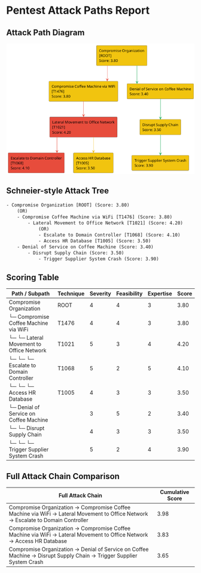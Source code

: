 # Pentest Attack Paths Report

## Attack Path Diagram

![Attack Paths](attack_paths.png)

## Schneier-style Attack Tree

```
- Compromise Organization [ROOT] (Score: 3.80)
    (OR)
    - Compromise Coffee Machine via WiFi [T1476] (Score: 3.80)
        - Lateral Movement to Office Network [T1021] (Score: 4.20)
            (OR)
            - Escalate to Domain Controller [T1068] (Score: 4.10)
            - Access HR Database [T1005] (Score: 3.50)
    - Denial of Service on Coffee Machine (Score: 3.40)
        - Disrupt Supply Chain (Score: 3.50)
            - Trigger Supplier System Crash (Score: 3.90)
```

## Scoring Table

| Path / Subpath | Technique | Severity | Feasibility | Expertise | Score |
|---|---|---|---|---|---|
| Compromise Organization | ROOT | 4 | 4 | 3 | 3.80 |
| └─ Compromise Coffee Machine via WiFi | T1476 | 4 | 4 | 3 | 3.80 |
| └─ └─ Lateral Movement to Office Network | T1021 | 5 | 3 | 4 | 4.20 |
| └─ └─ └─ Escalate to Domain Controller | T1068 | 5 | 2 | 5 | 4.10 |
| └─ └─ └─ Access HR Database | T1005 | 4 | 3 | 3 | 3.50 |
| └─ Denial of Service on Coffee Machine |  | 3 | 5 | 2 | 3.40 |
| └─ └─ Disrupt Supply Chain |  | 4 | 3 | 3 | 3.50 |
| └─ └─ └─ Trigger Supplier System Crash |  | 5 | 2 | 4 | 3.90 |

## Full Attack Chain Comparison

| Full Attack Chain | Cumulative Score |
|---|---|
| Compromise Organization → Compromise Coffee Machine via WiFi → Lateral Movement to Office Network → Escalate to Domain Controller | 3.98 |
| Compromise Organization → Compromise Coffee Machine via WiFi → Lateral Movement to Office Network → Access HR Database | 3.83 |
| Compromise Organization → Denial of Service on Coffee Machine → Disrupt Supply Chain → Trigger Supplier System Crash | 3.65 |
